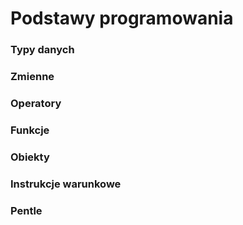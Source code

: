 # Podstawy programowania

### Typy danych

### Zmienne

### Operatory

### Funkcje

### Obiekty

### Instrukcje warunkowe

### Pentle
